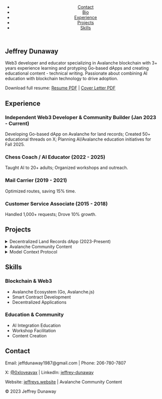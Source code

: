   <!DOCTYPE html>
  <html lang="en">
  <head>
      <meta charset="UTF-8">
      <meta name="viewport" content="width=device-width, initial-scale=1.0">
      <meta name="description" content="Jeffrey Dunaway (Avax) - Web3 Developer Portfolio with Avalanche Expertise">
      <meta name="keywords" content="Web3, Avalanche, Blockchain, AI Education, Developer">
      <title>Jeffrey Dunaway - Portfolio</title>
      <link rel="stylesheet" href="styles.css">
  </head>
  <body>
      <header>
          <nav>
              <ul>
                  <li><a href="#contact">Contact</a></li>
                  <li><a href="#bio">Bio</a></li>
                  <li><a href="#experience">Experience</a></li>
                  <li><a href="#projects">Projects</a></li>
                  <li><a href="#skills">Skills</a></li>
              </ul>
          </nav>
      </header>
      <section id="bio">
          <h1>Jeffrey Dunaway </h1>
          <p>Web3 developer and educator specializing in Avalanche blockchain with 3+ years experience learning and protyping Go-based dApps and creating educational content - technical writing. Passionate about combining AI education with blockchain technology to drive adoption.</p>
          <p>Download full resume: <a href="resume.pdf" download>Resume PDF</a> | <a href="cover-letter.pdf" download>Cover Letter PDF</a></p>
      </section>
      <section id="experience">
          <h2>Experience</h2>
          <div class="card">
              <h3 class="card__title">Independent Web3 Developer & Community Builder (Jan 2023 - Current)</h3>
              <p class="card__content">Developing Go-based dApp on Avalanche for land records; Created 50+ educational threads on X; Planning AI/Avalanche education initiatives for Fall 2025.</p>
          </div>
          <div class="card">
              <h3 class="card__title">Chess Coach / AI Educator (2022 - 2025)</h3>
              <p class="card__content">Taught AI to 20+ adults; Organized workshops and outreach.</p>
          </div>
          <div class="card">
              <h3 class="card__title">Mail Carrier (2019 - 2021)</h3>
              <p class="card__content">Optimized routes, saving 15% time.</p>
          </div>
          <div class="card">
              <h3 class="card__title">Customer Service Associate (2015 - 2018)</h3>
              <p class="card__content">Handled 1,000+ requests; Drove 10% growth.</p>
          </div>
      </section>
      <section id="projects">
          <h2>Projects</h2>
          <details aria-expanded="false">
              <summary>Decentralized Land Records dApp (2023-Present)</summary>
              <p>Developing a Go-based decentralized application on Avalanche for King County land records, integrating AI capabilities. Focused on creating transparent, immutable property records using Avalanche.js and smart contracts.</p>
          </details>
          <details aria-expanded="false">
              <summary>Avalanche Community Content</summary>
              <p>50+ threads and tutorials on X (@0xloveavax).</p>
          </details>
          <details aria-expanded="false">
              <summary>Model Context Protocol</summary>
              <p>AI tool for directory and GitHub management.</p>
          </details>
      </section>
      <section id="skills">
          <h2>Skills</h2>
          <div class="skills-grid">
              <div class="skill-category">
                  <h3>Blockchain & Web3</h3>
                  <ul>
                      <li>Avalanche Ecosystem (Go, Avalanche.js)</li>
                      <li>Smart Contract Development</li>
                      <li>Decentralized Applications</li>
                  </ul>
              </div>
              <div class="skill-category">
                  <h3>Education & Community</h3>
                  <ul>
                      <li>AI Integration Education</li>
                      <li>Workshop Facilitation</li>
                      <li>Content Creation</li>
                  </ul>
              </div>
          </div>
      </section>
      <section id="contact">
          <h2>Contact</h2>
          <p>Email: jeffdunaway1987@gmail.com | Phone: 206-780-7807</p>
          <p>X: <a href="https://x.com/0xloveavax" target="_blank">@0xloveavax</a> | LinkedIn: <a href="https://linkedin.com/in/jeffrey-dunaway" target="_blank">jeffrey-dunaway</a></p>
          <p>Website: <a href="https://jeffreys.website" target="_blank">jeffreys.website</a> | Avalanche Community Content</p>
      </section>
      <footer>
          <p>&copy; 2023 Jeffrey Dunaway</p>
      </footer>
      <script src="script.js"></script>
  </body>
  </html>
  
